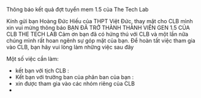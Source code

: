
Thông báo kết quả đợt tuyển mem 1.5 của The Tech Lab



Kính gửi bạn Hoàng Đức Hiếu của THPT Việt Đức, thay mặt cho CLB mình xin vui mừng thông báo
BẠN ĐÃ TRỞ THÀNH THÀNH VIÊN GEN 1.5 CỦA CLB THE TECH LAB
Cảm ơn bạn đã có hứng thú với CLB và một lần nữa chúng mình rất hoan ngênh sự góp mặt của bạn. 
Để hoàn tất việc tham gia vào CLB, bạn hãy vui lòng làm những việc sau đây


Một số việc cần làm: 
* kết bạn với tịch CLB :
* Kết bạn với trưởng ban của phân ban của bạn :
* xin được tham gia vào các nhóm riêng của CLB
* 
